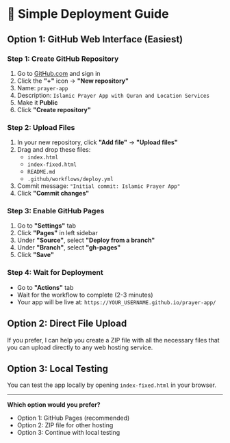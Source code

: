 # 🚀 Simple Deployment Guide

## Option 1: GitHub Web Interface (Easiest)

### Step 1: Create GitHub Repository
1. Go to [GitHub.com](https://github.com) and sign in
2. Click the **"+"** icon → **"New repository"**
3. Name: `prayer-app`
4. Description: `Islamic Prayer App with Quran and Location Services`
5. Make it **Public**
6. Click **"Create repository"**

### Step 2: Upload Files
1. In your new repository, click **"Add file"** → **"Upload files"**
2. Drag and drop these files:
   - `index.html`
   - `index-fixed.html`
   - `README.md`
   - `.github/workflows/deploy.yml`
3. Commit message: `"Initial commit: Islamic Prayer App"`
4. Click **"Commit changes"**

### Step 3: Enable GitHub Pages
1. Go to **"Settings"** tab
2. Click **"Pages"** in left sidebar
3. Under **"Source"**, select **"Deploy from a branch"**
4. Under **"Branch"**, select **"gh-pages"**
5. Click **"Save"**

### Step 4: Wait for Deployment
- Go to **"Actions"** tab
- Wait for the workflow to complete (2-3 minutes)
- Your app will be live at: `https://YOUR_USERNAME.github.io/prayer-app/`

## Option 2: Direct File Upload

If you prefer, I can help you create a ZIP file with all the necessary files that you can upload directly to any web hosting service.

## Option 3: Local Testing

You can test the app locally by opening `index-fixed.html` in your browser.

---

**Which option would you prefer?**
- Option 1: GitHub Pages (recommended)
- Option 2: ZIP file for other hosting
- Option 3: Continue with local testing 